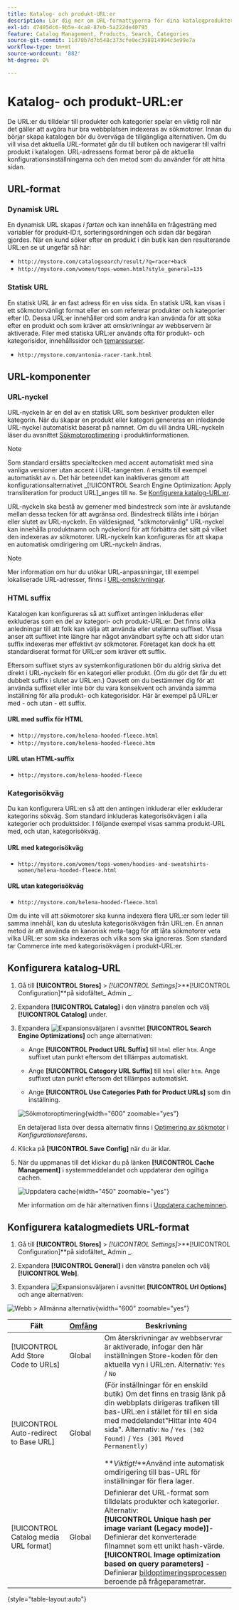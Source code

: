 ```yaml
---
title: Katalog- och produkt-URL:er
description: Lär dig mer om URL-formattyperna för dina katalogprodukter och hur du konfigurerar dem.
exl-id: 47405dc6-9b5e-4ca8-87eb-5a222de40793
feature: Catalog Management, Products, Search, Categories
source-git-commit: 11d78b7d7b548c373cfe0ec398814994c3e99e7a
workflow-type: tm+mt
source-wordcount: '882'
ht-degree: 0%

---
```


# Katalog- och produkt-URL:er

De URL:er du tilldelar till produkter och kategorier spelar en viktig roll när det gäller att avgöra hur bra webbplatsen indexeras av sökmotorer. Innan du börjar skapa katalogen bör du överväga de tillgängliga alternativen. Om du vill visa det aktuella URL-formatet går du till butiken och navigerar till valfri produkt i katalogen. URL-adressens format beror på de aktuella konfigurationsinställningarna och den metod som du använder för att hitta sidan.

## URL-format

### Dynamisk URL

En dynamisk URL skapas _i farten_ och kan innehålla en frågesträng med variabler för produkt-ID:t, sorteringsordningen och sidan där begäran gjordes. När en kund söker efter en produkt i din butik kan den resulterande URL:en se ut ungefär så här:

- `http://mystore.com/catalogsearch/result/?q=racer+back`
- `http://mystore.com/women/tops-women.html?style_general=135`

### Statisk URL

En statisk URL är en fast adress för en viss sida. En statisk URL kan visas i ett sökmotorvänligt format eller en som refererar produkter och kategorier efter ID. Dessa URL:er innehåller ord som andra kan använda för att söka efter en produkt och som kräver att omskrivningar av webbservern är aktiverade. Filer med statiska URL:er används ofta för produkt- och kategorisidor, innehållssidor och [temaresurser](../content-design/theme-assets.md).

- `http://mystore.com/antonia-racer-tank.html`

## URL-komponenter

### URL-nyckel

URL-nyckeln är en del av en statisk URL som beskriver produkten eller kategorin. När du skapar en produkt eller kategori genereras en inledande URL-nyckel automatiskt baserat på namnet. Om du vill ändra URL-nyckeln läser du avsnittet [Sökmotoroptimering](product-search-engine-optimization.md) i produktinformationen.

>[!NOTE]
>
>Som standard ersätts specialtecken med accent automatiskt med sina vanliga versioner utan accent i URL-tangenten. `ñ` ersätts till exempel automatiskt av `n`. Det här beteendet kan inaktiveras genom att konfigurationsalternativet _[!UICONTROL Search Engine Optimization: Apply transliteration for product URL]_anges till `No`. Se [Konfigurera katalog-URL:er](#configure-catalog-urls).

URL-nyckeln ska bestå av gemener med bindestreck som inte är avslutande mellan dessa tecken för att avgränsa ord. Bindestreck tillåts inte i början eller slutet av URL-nyckeln. En väldesignad, &quot;sökmotorvänlig&quot; URL-nyckel kan innehålla produktnamn och nyckelord för att förbättra det sätt på vilket den indexeras av sökmotorer. URL-nyckeln kan konfigureras för att skapa en automatisk omdirigering om URL-nyckeln ändras.

>[!NOTE]
>
>Mer information om hur du utökar URL-anpassningar, till exempel lokaliserade URL-adresser, finns i [URL-omskrivningar](../merchandising-promotions/url-rewrite.md).

### HTML suffix

Katalogen kan konfigureras så att suffixet antingen inkluderas eller exkluderas som en del av kategori- och produkt-URL:er. Det finns olika anledningar till att folk kan välja att använda eller utelämna suffixet. Vissa anser att suffixet inte längre har något användbart syfte och att sidor utan suffix indexeras mer effektivt av sökmotorer. Företaget kan dock ha ett standardiserat format för URL:er som kräver ett suffix.

Eftersom suffixet styrs av systemkonfigurationen bör du aldrig skriva det direkt i URL-nyckeln för en kategori eller produkt. (Om du gör det får du ett dubbelt suffix i slutet av URL:en.) Oavsett om du bestämmer dig för att använda suffixet eller inte bör du vara konsekvent och använda samma inställning för alla produkt- och kategorisidor. Här är exempel på URL:er med - och utan - ett suffix.

#### URL med suffix för HTML

- `http://mystore.com/helena-hooded-fleece.html`
- `http://mystore.com/helena-hooded-fleece.htm`

#### URL utan HTML-suffix

- `http://mystore.com/helena-hooded-fleece`

### Kategorisökväg

Du kan konfigurera URL:en så att den antingen inkluderar eller exkluderar kategorins sökväg. Som standard inkluderas kategorisökvägen i alla kategorier och produktsidor. I följande exempel visas samma produkt-URL med, och utan, kategorisökväg.

#### URL med kategorisökväg

- `http://mystore.com/women/tops-women/hoodies-and-sweatshirts-women/helena-hooded-fleece.html`

#### URL utan kategorisökväg

- `http://mystore.com/helena-hooded-fleece.html`

Om du inte vill att sökmotorer ska kunna indexera flera URL:er som leder till samma innehåll, kan du utesluta kategorisökvägen från URL:en. En annan metod är att använda en kanonisk meta-tagg för att låta sökmotorer veta vilka URL:er som ska indexeras och vilka som ska ignoreras. Som standard tar Commerce inte med kategorisökvägen i produkt-URL:er.

## Konfigurera katalog-URL

1. Gå till **[!UICONTROL Stores]** > _[!UICONTROL Settings]_>**[!UICONTROL Configuration]**på sidofältet_ Admin _.

1. Expandera **[!UICONTROL Catalog]** i den vänstra panelen och välj **[!UICONTROL Catalog]** under.

1. Expandera ![Expansionsväljaren](../assets/icon-display-expand.png) i avsnittet **[!UICONTROL Search Engine Optimizations]** och ange alternativen:

   - Ange **[!UICONTROL Product URL Suffix]** till `html` eller `htm`. Ange suffixet utan punkt eftersom det tillämpas automatiskt.

   - Ange **[!UICONTROL Category URL Suffix]** till `html` eller `htm`. Ange suffixet utan punkt eftersom det tillämpas automatiskt.

   - Ange **[!UICONTROL Use Categories Path for Product URLs]** som din inställning.

   ![Sökmotoroptimering](../configuration-reference/catalog/assets/catalog-search-engine-optimization.png){width="600" zoomable="yes"}

   En detaljerad lista över dessa alternativ finns i [Optimering av sökmotor](../configuration-reference/catalog/catalog.md#search-engine-optimization) i _Konfigurationsreferens_.

1. Klicka på **[!UICONTROL Save Config]** när du är klar.

1. När du uppmanas till det klickar du på länken **[!UICONTROL Cache Management]** i systemmeddelandet och uppdaterar den ogiltiga cachen.

   ![Uppdatera cache](./assets/msg-cache-management.png){width="450" zoomable="yes"}

   Mer information om de här alternativen finns i [Uppdatera cacheminnen](../systems/cache-management.md#refresh-specific-caches).

## Konfigurera katalogmediets URL-format

1. Gå till **[!UICONTROL Stores]** > _[!UICONTROL Settings]_>**[!UICONTROL Configuration]**på sidofältet_ Admin _.

1. Expandera **[!UICONTROL General]** i den vänstra panelen och välj **[!UICONTROL Web]**.

1. Expandera ![Expansionsväljaren](../assets/icon-display-expand.png) i avsnittet **[!UICONTROL Url Options]** och ange alternativen:

![Webb > Allmänna alternativ](../configuration-reference/general/assets/web-url-options.png){width="600" zoomable="yes"}

| Fält | [Omfång](../getting-started/websites-stores-views.md#scope-settings) | Beskrivning |
|--- |--- |--- |
| [!UICONTROL Add Store Code to URLs] | Global | Om återskrivningar av webbservrar är aktiverade, infogar den här inställningen Store-koden för den aktuella vyn i URL:en. Alternativ: `Yes` / `No` |
| [!UICONTROL Auto-redirect to Base URL] | Global | (För inställningar för en enskild butik) Om det finns en trasig länk på din webbplats dirigeras trafiken till bas-URL:en i stället för till en sida med meddelandet&quot;Hittar inte 404 sida&quot;. Alternativ: `No` / `Yes (302 Found)` / `Yes (301 Moved Permanently)` <br /><br />**_Viktigt!_**Använd inte automatisk omdirigering till bas-URL för inställningar för flera lager. |
| [!UICONTROL Catalog media URL format] | Global | Definierar det URL-format som tilldelats produkter och kategorier. Alternativ: <br />**[!UICONTROL Unique hash per image variant (Legacy mode)]**- Definierar det konverterade filnamnet som ett unikt hash-värde.<br />**[!UICONTROL Image optimization based on query parameters]** - Definierar [bildoptimeringsprocessen](../content-design/media-gallery-image-optimization.md) beroende på frågeparametrar. |

{style="table-layout:auto"}
